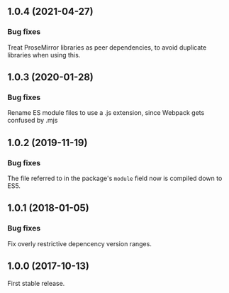 ## 1.0.4 (2021-04-27)

### Bug fixes

Treat ProseMirror libraries as peer dependencies, to avoid duplicate libraries when using this.

## 1.0.3 (2020-01-28)

### Bug fixes

Rename ES module files to use a .js extension, since Webpack gets confused by .mjs

## 1.0.2 (2019-11-19)

### Bug fixes

The file referred to in the package's `module` field now is compiled down to ES5.

## 1.0.1 (2018-01-05)

### Bug fixes

Fix overly restrictive depencency version ranges.

## 1.0.0 (2017-10-13)

First stable release.
